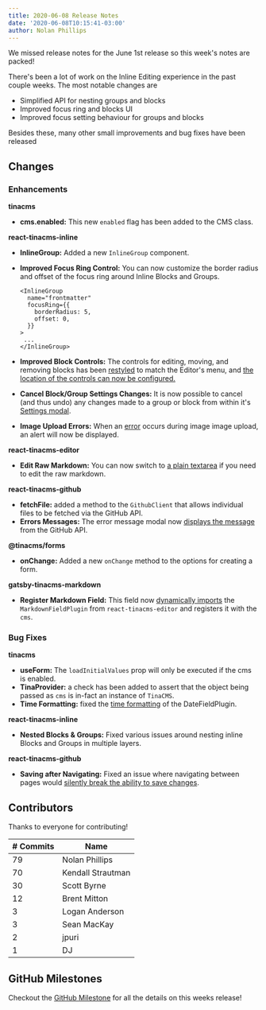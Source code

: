 ```yaml
---
title: 2020-06-08 Release Notes
date: '2020-06-08T10:15:41-03:00'
author: Nolan Phillips
---
```

We missed release notes for the June 1st release so this week's notes are packed!

There's been a lot of work on the Inline Editing experience in the past couple weeks. The most notable changes are 

* Simplified API for nesting groups and blocks 
* Improved focus ring and blocks UI
* Improved focus setting behaviour for groups and blocks

Besides these, many other small improvements and bug fixes have been released

## Changes

### Enhancements

**tinacms**

* **cms.enabled:** This new `enabled` flag has been added to the CMS class. 

**react-tinacms-inline**

* **InlineGroup:** Added a new `InlineGroup` component.
* **Improved Focus Ring Control:** You can now customize the border radius and offset of the focus ring around Inline Blocks and Groups. 

  ```tsx
  <InlineGroup
    name="frontmatter"
    focusRing={{
      borderRadius: 5,
      offset: 0,
    }}
  >
   ...
  </InlineGroup> 
  ```
* **Improved Block Controls:** The controls for editing, moving, and removing blocks has been [restyled](https://github.com/tinacms/tinacms/pull/1203) to match the Editor's menu, and [the location of the controls can now be configured.](https://github.com/tinacms/tinacms/pull/1210)
* **Cancel Block/Group Settings Changes:** It is now possible to cancel (and thus undo) any changes made to a group or block from within it's [Settings modal](https://github.com/tinacms/tinacms/pull/1204).
* **Image Upload Errors:** When an [error](https://github.com/tinacms/tinacms/pull/1173) occurs during image image upload, an alert will now be displayed.

**react-tinacms-editor**

* **Edit Raw Markdown:** You can now switch to [a plain textarea](https://github.com/tinacms/tinacms/issues/626) if you need to edit the raw markdown. 

**react-tinacms-github**

* **fetchFile:** added a method to the `GithubClient` that allows individual files to be fetched via the GitHub API.
* **Errors Messages:** The error message modal now [displays the message](https://github.com/tinacms/tinacms/pull/1183) from the GitHub API. 

**@tinacms/forms**

* **onChange:** Added a new `onChange` method to the options for creating a form. 

**gatsby-tinacms-markdown**

* **Register Markdown Field:** This field now [dynamically imports](https://github.com/tinacms/tinacms/pull/1175) the `MarkdownFieldPlugin` from `react-tinacms-editor` and registers it with the `cms`.

### Bug Fixes

**tinacms**

* **useForm:** The `loadInitialValues` prop will only be executed if the cms is enabled. 
* **TinaProvider:** a check has been added to assert that the object being passed as `cms` is in-fact an instance of `TinaCMS`.
* **Time Formatting:** fixed the [time formatting](https://github.com/tinacms/tinacms/pull/1150) of the DateFieldPlugin.

**react-tinacms-inline**

* **Nested Blocks & Groups:** Fixed various issues around nesting inline Blocks and Groups in multiple layers.

**react-tinacms-github**

* **Saving after Navigating:** Fixed an issue where navigating between pages would [silently break the ability to save changes]().

## Contributors

Thanks to everyone for contributing!

| # Commits | Name |
| --- | --- |
| 79 | Nolan Phillips |
| 70 | Kendall Strautman  |
| 30 | Scott Byrne |
| 12 | Brent Mitton |
| 3 | Logan Anderson |
| 3 | Sean MacKay |
| 2 | jpuri |
| 1 | DJ |

## GitHub Milestones

Checkout the [GitHub Milestone](https://github.com/tinacms/tinacms/milestone/26?closed=1) for all the details on this weeks release!